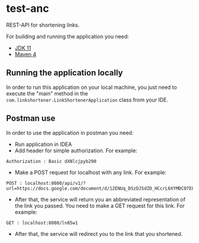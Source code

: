 # test-anc

REST-API for shortening links.

For building and running the application you need:

- [JDK 11](https://www.oracle.com/java/technologies/javase/jdk11-archive-downloads.html)
- [Maven 4](https://maven.apache.org)


## Running the application locally

In order to run this application on your local machine, you just need to execute the "main" method in the `com.linkshortener.LinkShortenerApplication` class from your IDE. 

## Postman use

In order to use the application in postman you need:

* Run application in IDEA
* Add header for simple authorization. For example: 
```shell
Authorization : Basic dXNlcjpyb290
```
* Make a POST request for localhost with any link. For example:
```shell
POST : localhost:8080/api/v1/?url=https://docs.google.com/document/d/12ENUq_DSzDJSdZO_HCcrL6XYMDCO7E8fD40ULTtVrQA/edit
```
* After that, the service will return you an abbreviated representation of the link you passed. You need to make a GET request for this link. For example:
```shell
GET : localhost:8080/ln85w1
```
* After that, the service will redirect you to the link that you shortened. 